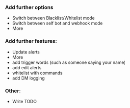 ### Add further options
* Switch between Blacklist/Whitelist mode
* Switch between self bot and webhook mode
* More

### Add further features:
* Update alerts
* More
* add trigger words (such as someone saying your name)
* add edit alerts
* whitelist with commands
* add DM logging

### Other:
* Write TODO
